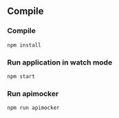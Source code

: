 ## Compile

### Compile
    
    npm install

### Run application in watch mode

    npm start

### Run apimocker

    npm run apimocker